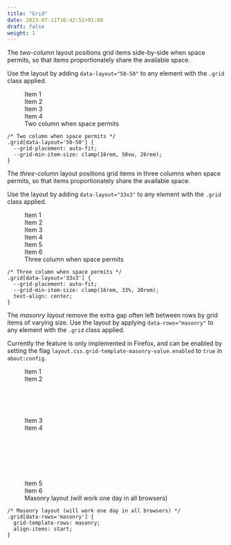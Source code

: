 ```yaml
---
title: "Grid"
date: 2023-07-11T16:42:51+01:00
draft: false
weight: 1
---
```


<section class="flow">

The *two-column* layout positions grid items side-by-side when space permits, so that items proportionately share the available space. 

Use the layout by adding `data-layout="50-50"` to any element with the `.grid` class applied.

<figure>
  <div class="demo | grid" data-layout="50-50">
    <div class="item">Item 1</div>
    <div class="item">Item 2</div>
    <div class="item">Item 3</div>
    <div class="item">Item 4</div>
  </div>
  <figcaption>Two column when space permits</figcaption>
</figure>

```
/* Two column when space permits */
.grid[data-layout='50-50'] {
  --grid-placement: auto-fit;
  --grid-min-item-size: clamp(16rem, 50vw, 26rem);
}
```
</section>

<section class="flow">

The *three-column* layout positions grid items in three columns when space permits, so that items proportionately share the available space. 

Use the layout by adding `data-layout="33x3"` to any element with the `.grid` class applied.

<figure>
  <div class="demo | grid" data-layout="33x3">
    <div class="item">Item 1</div>
    <div class="item">Item 2</div>
    <div class="item">Item 3</div>
    <div class="item">Item 4</div>
    <div class="item">Item 5</div>
    <div class="item">Item 6</div>
  </div>
  <figcaption>Three column when space permits</figcaption>
</figure>

```
/* Three column when space permits */
.grid[data-layout='33x3'] {
  --grid-placement: auto-fit;
  --grid-min-item-size: clamp(16rem, 33%, 20rem);
  text-align: center;
}
```

</section>

<section class="flow">

The *masonry layout* remove the extra gap often left between rows by grid items of varying size. Use the layout by applying `data-rows="masonry"` to any element with the `.grid` class applied.


Currently the feature is only implemented in Firefox, and can be enabled by setting the flag `layout.css.grid-template-masonry-value.enabled` to `true` in `about:config`. 

<figure>
  <div class="demo | grid" data-rows="masonry">
    <div class="item">Item 1</div>
    <div class="item" style="height: 6rem;">Item 2</div>
    <div class="item">Item 3</div>
    <div class="item" style="height: 8rem;">Item 4</div>
    <div class="item">Item 5</div>
    <div class="item">Item 6</div>
  </div>
  <figcaption>Masonry layout (will work one day in all browsers)</figcaption>
</figure>

```
/* Masonry layout (will work one day in all browsers) */
.grid[data-rows='masonry'] {
  grid-template-rows: masonry;
  align-items: start;
}
```

</section>